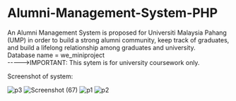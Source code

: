 # Alumni-Management-System-PHP
An Alumni Management System is proposed for Universiti Malaysia Pahang (UMP) in order to build a strong alumni community, keep track of graduates, and build a lifelong relationship among graduates and university.
</br>Database name = we_miniproject
</br>----->IMPORTANT: This sytem is for university coursework only.

Screenshot of system:

![p3](https://user-images.githubusercontent.com/44870863/67793882-a1612180-fab6-11e9-8677-5f94e8aa0ebf.JPG)
![Screenshot (67)](https://user-images.githubusercontent.com/44870863/67793867-9ad2aa00-fab6-11e9-8286-6b8cc39624a5.png)
![p1](https://user-images.githubusercontent.com/44870863/67793884-a1612180-fab6-11e9-93cf-87b51e2323c1.JPG)
![p2](https://user-images.githubusercontent.com/44870863/67793885-a1f9b800-fab6-11e9-9c3d-eb3e30959fb8.JPG)
